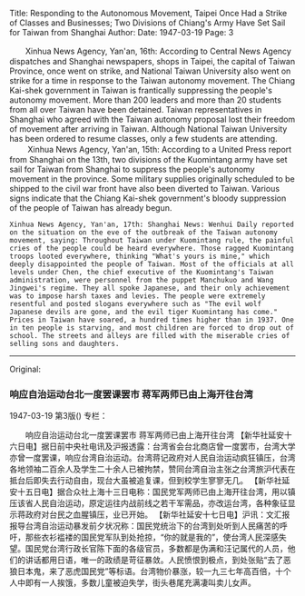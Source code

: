 Title: Responding to the Autonomous Movement, Taipei Once Had a Strike of Classes and Businesses; Two Divisions of Chiang's Army Have Set Sail for Taiwan from Shanghai
Author:
Date: 1947-03-19
Page: 3

　　Xinhua News Agency, Yan'an, 16th: According to Central News Agency dispatches and Shanghai newspapers, shops in Taipei, the capital of Taiwan Province, once went on strike, and National Taiwan University also went on strike for a time in response to the Taiwan autonomy movement. The Chiang Kai-shek government in Taiwan is frantically suppressing the people's autonomy movement. More than 200 leaders and more than 20 students from all over Taiwan have been detained. Taiwan representatives in Shanghai who agreed with the Taiwan autonomy proposal lost their freedom of movement after arriving in Taiwan. Although National Taiwan University has been ordered to resume classes, only a few students are attending.
　　
    Xinhua News Agency, Yan'an, 15th: According to a United Press report from Shanghai on the 13th, two divisions of the Kuomintang army have set sail for Taiwan from Shanghai to suppress the people's autonomy movement in the province. Some military supplies originally scheduled to be shipped to the civil war front have also been diverted to Taiwan. Various signs indicate that the Chiang Kai-shek government's bloody suppression of the people of Taiwan has already begun.
    
    Xinhua News Agency, Yan'an, 17th: Shanghai News: Wenhui Daily reported on the situation on the eve of the outbreak of the Taiwan autonomy movement, saying: Throughout Taiwan under Kuomintang rule, the painful cries of the people could be heard everywhere. Those ragged Kuomintang troops looted everywhere, thinking "What's yours is mine," which deeply disappointed the people of Taiwan. Most of the officials at all levels under Chen, the chief executive of the Kuomintang's Taiwan administration, were personnel from the puppet Manchukuo and Wang Jingwei's regime. They all spoke Japanese, and their only achievement was to impose harsh taxes and levies. The people were extremely resentful and posted slogans everywhere such as "The evil wolf Japanese devils are gone, and the evil tiger Kuomintang has come." Prices in Taiwan have soared, a hundred times higher than in 1937. One in ten people is starving, and most children are forced to drop out of school. The streets and alleys are filled with the miserable cries of selling sons and daughters.



<hr /> 

Original: 


### 响应自治运动台北一度罢课罢市  蒋军两师已由上海开往台湾

1947-03-19
第3版()
专栏：

　　响应自治运动台北一度罢课罢市
    蒋军两师已由上海开往台湾
    【新华社延安十六日电】据日前中央社电讯及沪报透露：台湾省会台北商店曾一度罢市，台湾大学亦曾一度罢课，响应台湾自治运动。台湾蒋记政府对人民自治运动疯狂镇压，台湾各地领袖二百余人及学生二十余人已被拘禁，赞同台湾自治主张之台湾旅沪代表在抵台后即失去行动自由，现台大虽被追复课，但到校学生寥寥无几。
    【新华社延安十五日电】据合众社上海十三日电称：国民党军两师已由上海开往台湾，用以镇压该省人民自治运动，原定运往内战前线之若干军需品，亦改运台湾，各种象征显示蒋政府对台民之血腥镇压，业已开始。
    【新华社延安十七日电】沪讯：文汇报报导台湾自治运动暴发前夕状况称：国民党统治下的台湾到处听到人民痛苦的呼吁，那些衣衫褴褛的国民党军队到处抢掠，“你的就是我的”，使台湾人民深感失望。国民党台湾行政长官陈下面的各级官员，多数都是伪满和汪记属代的人员，他们的讲话都用日语，唯一的政绩是苛征暴敛。人民愤恨到极点，到处张贴“去了恶狼日本鬼，来了恶虎国民党”等标语。台湾物价暴涨，较一九三七年高百倍，十个人中即有一人挨饿，多数儿童被迫失学，街头巷尾充满凄叫卖儿女声。
